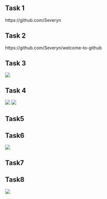 <h2>Task 1 </h2>
    https://github.com/Severyn

<h2>Task 2 </h2>
    https://github.com/Severyn/welcome-to-github

<h2>Task 3</h2>

<img src="https://lh3.googleusercontent.com/moVkOJugrdqpTrF831pdsb3pqUdNV_v__H8K1nyifb29ZvHurfZZ4FrnSFcGBlx2GXTsCY4S8fHlQ6E=w1366-h638-rw">
    <h2>Task 4</h2>
    <img src="https://lh4.googleusercontent.com/C2RgXxl7b7ZFn3b3IUdNeeXgH6wSqGHlccw2FUFNoPQorcZcTd_TYX4Lhsgai2gmU6eUUpohkOdppWQ=w1366-h638-rw">
    <img src="https://lh6.googleusercontent.com/-68qHFCQrMjJLDFXpG6X2QdFzUo3HcVn-cSYTjQIIXPIEnweR2vTZqSin6NbueV5KIhlnX_A_KyJzo0=w1366-h638-rw">

<h2>Task5</h2>
<a href="https://github.com/Severyn/hello-world-github"></a>

<h2>Task6</h2>

<img src="https://lh5.googleusercontent.com/NcBuKjr7vzSLb9atq3Z5tDGeb2qww1Vk98Vsg-XOjLQmzRFjR53sO1w-qxO9LsGPg2IE1A-NDkuSYmw=w1366-h638-rw">

<h2>Task7</h2>
<a href="https://github.com/Severyn/hello-world-git"></a>

<h2>Task8</h2>
<a href="https://severyn.github.io/testing-the-github-pages/"></a>
<a href="https://github.com/Severyn/testing-the-github-pages"></a>
<img src="https://lh6.googleusercontent.com/EW-J5-IkweLJpvaIszhctH9mPetlVjhUHat9oKH7RZIQTPAI74K9vYqtqynlGUkSiO7TmprbR4xLU2I=w1366-h638-rw">